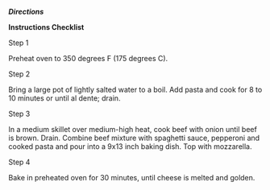 ***Directions***

**Instructions Checklist**

Step 1

Preheat oven to 350 degrees F (175 degrees C).

Step 2

Bring a large pot of lightly salted water to a boil. Add pasta and cook for 8 to 10 minutes or until al dente; drain.

Step 3

In a medium skillet over medium-high heat, cook beef with onion until beef is brown. Drain. Combine beef mixture with spaghetti sauce, pepperoni and cooked pasta and pour into a 9x13 inch baking dish. Top with mozzarella.

Step 4

Bake in preheated oven for 30 minutes, until cheese is melted and golden.